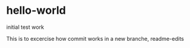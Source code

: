 # hello-world
initial test work

This is to excercise how commit works in a new branche, readme-edits
